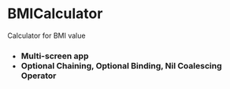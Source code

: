 # BMICalculator
Calculator for BMI value

<h3>
<ul>
<li>Multi-screen app
<li>Optional Chaining, Optional Binding, Nil Coalescing Operator 
